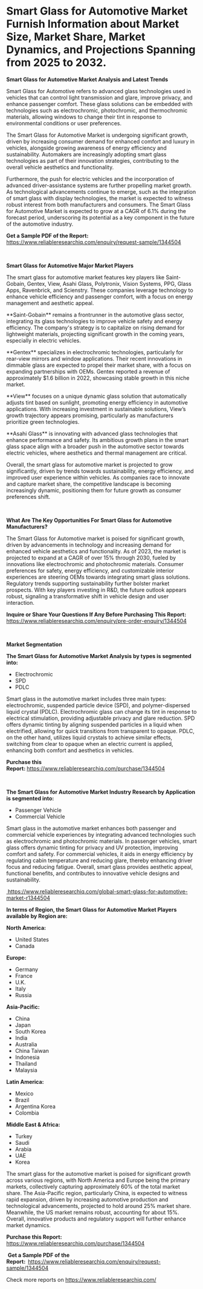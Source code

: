 <p><h1>Smart Glass for Automotive Market Furnish Information about Market Size, Market Share, Market Dynamics, and Projections Spanning from 2025 to 2032.</h1></p><p><strong>Smart Glass for Automotive Market Analysis and Latest Trends</strong></p>
<p><p>Smart Glass for Automotive refers to advanced glass technologies used in vehicles that can control light transmission and glare, improve privacy, and enhance passenger comfort. These glass solutions can be embedded with technologies such as electrochromic, photochromic, and thermochromic materials, allowing windows to change their tint in response to environmental conditions or user preferences. </p><p>The Smart Glass for Automotive Market is undergoing significant growth, driven by increasing consumer demand for enhanced comfort and luxury in vehicles, alongside growing awareness of energy efficiency and sustainability. Automakers are increasingly adopting smart glass technologies as part of their innovation strategies, contributing to the overall vehicle aesthetics and functionality. </p><p>Furthermore, the push for electric vehicles and the incorporation of advanced driver-assistance systems are further propelling market growth. As technological advancements continue to emerge, such as the integration of smart glass with display technologies, the market is expected to witness robust interest from both manufacturers and consumers. The Smart Glass for Automotive Market is expected to grow at a CAGR of 6.1% during the forecast period, underscoring its potential as a key component in the future of the automotive industry.</p></p>
<p><strong>Get a Sample PDF of the Report:&nbsp;</strong> <a href="https://www.reliableresearchiq.com/enquiry/request-sample/1344504?utm_campaign=2212&utm_medium=2&utm_source=Github&utm_content=ia&utm_term=24032025&utm_id=smart-glass-for-automotive">https://www.reliableresearchiq.com/enquiry/request-sample/1344504</a></p>
<p>&nbsp;</p>
<p><strong>Smart Glass for Automotive Major Market Players</strong></p>
<p><p>The smart glass for automotive market features key players like Saint-Gobain, Gentex, View, Asahi Glass, Polytronix, Vision Systems, PPG, Glass Apps, Ravenbrick, and Scienstry. These companies leverage technology to enhance vehicle efficiency and passenger comfort, with a focus on energy management and aesthetic appeal.</p><p>**Saint-Gobain** remains a frontrunner in the automotive glass sector, integrating its glass technologies to improve vehicle safety and energy efficiency. The company's strategy is to capitalize on rising demand for lightweight materials, projecting significant growth in the coming years, especially in electric vehicles.</p><p>**Gentex** specializes in electrochromic technologies, particularly for rear-view mirrors and window applications. Their recent innovations in dimmable glass are expected to propel their market share, with a focus on expanding partnerships with OEMs. Gentex reported a revenue of approximately $1.6 billion in 2022, showcasing stable growth in this niche market.</p><p>**View** focuses on a unique dynamic glass solution that automatically adjusts tint based on sunlight, promoting energy efficiency in automotive applications. With increasing investment in sustainable solutions, View’s growth trajectory appears promising, particularly as manufacturers prioritize green technologies.</p><p>**Asahi Glass** is innovating with advanced glass technologies that enhance performance and safety. Its ambitious growth plans in the smart glass space align with a broader push in the automotive sector towards electric vehicles, where aesthetics and thermal management are critical. </p><p>Overall, the smart glass for automotive market is projected to grow significantly, driven by trends towards sustainability, energy efficiency, and improved user experience within vehicles. As companies race to innovate and capture market share, the competitive landscape is becoming increasingly dynamic, positioning them for future growth as consumer preferences shift.</p></p>
<p>&nbsp;</p>
<p><strong>What Are The Key Opportunities For Smart Glass for Automotive Manufacturers?</strong></p>
<p><p>The Smart Glass for Automotive market is poised for significant growth, driven by advancements in technology and increasing demand for enhanced vehicle aesthetics and functionality. As of 2023, the market is projected to expand at a CAGR of over 15% through 2030, fueled by innovations like electrochromic and photochromic materials. Consumer preferences for safety, energy efficiency, and customizable interior experiences are steering OEMs towards integrating smart glass solutions. Regulatory trends supporting sustainability further bolster market prospects. With key players investing in R&D, the future outlook appears robust, signaling a transformative shift in vehicle design and user interaction.</p></p>
<p><strong>Inquire or Share Your Questions If Any Before Purchasing This Report:</strong> <a href="https://www.reliableresearchiq.com/enquiry/pre-order-enquiry/1344504?utm_campaign=2212&utm_medium=2&utm_source=Github&utm_content=ia&utm_term=24032025&utm_id=smart-glass-for-automotive">https://www.reliableresearchiq.com/enquiry/pre-order-enquiry/1344504</a></p>
<p>&nbsp;</p>
<p><strong>Market Segmentation</strong></p>
<p><strong>The Smart Glass for Automotive Market Analysis by types is segmented into:</strong></p>
<p><ul><li>Electrochromic</li><li>SPD</li><li>PDLC</li></ul></p>
<p><p>Smart glass in the automotive market includes three main types: electrochromic, suspended particle device (SPD), and polymer-dispersed liquid crystal (PDLC). Electrochromic glass can change its tint in response to electrical stimulation, providing adjustable privacy and glare reduction. SPD offers dynamic tinting by aligning suspended particles in a liquid when electrified, allowing for quick transitions from transparent to opaque. PDLC, on the other hand, utilizes liquid crystals to achieve similar effects, switching from clear to opaque when an electric current is applied, enhancing both comfort and aesthetics in vehicles.</p></p>
<p><strong>Purchase this Report:&nbsp;</strong><a href="https://www.reliableresearchiq.com/purchase/1344504?utm_campaign=2212&utm_medium=2&utm_source=Github&utm_content=ia&utm_term=24032025&utm_id=smart-glass-for-automotive">https://www.reliableresearchiq.com/purchase/1344504</a></p>
<p>&nbsp;</p>
<p><strong>The Smart Glass for Automotive Market Industry Research by Application is segmented into:</strong></p>
<p><ul><li>Passenger Vehicle</li><li>Commercial Vehicle</li></ul></p>
<p><p>Smart glass in the automotive market enhances both passenger and commercial vehicle experiences by integrating advanced technologies such as electrochromic and photochromic materials. In passenger vehicles, smart glass offers dynamic tinting for privacy and UV protection, improving comfort and safety. For commercial vehicles, it aids in energy efficiency by regulating cabin temperature and reducing glare, thereby enhancing driver focus and reducing fatigue. Overall, smart glass provides aesthetic appeal, functional benefits, and contributes to innovative vehicle designs and sustainability.</p></p>
<p><a href="https://www.reliableresearchiq.com/global-smart-glass-for-automotive-market-r1344504?utm_campaign=2212&utm_medium=2&utm_source=Github&utm_content=ia&utm_term=24032025&utm_id=smart-glass-for-automotive">&nbsp;https://www.reliableresearchiq.com/global-smart-glass-for-automotive-market-r1344504</a></p>
<p><strong>In terms of Region, the Smart Glass for Automotive Market Players available by Region are:</strong></p>
<p>
    <p> <strong> North America: </strong>
        <ul>
            <li>United States</li>
            <li>Canada</li>
        </ul>
        </p> 
    <p> <strong> Europe: </strong>
        <ul>
            <li>Germany</li>
            <li>France</li>
            <li>U.K.</li>
            <li>Italy</li>
            <li>Russia</li>
        </ul>
        </p> 
    <p> <strong> Asia-Pacific: </strong>
        <ul>
            <li>China</li>
            <li>Japan</li>
            <li>South Korea</li>
            <li>India</li>
            <li>Australia</li>
            <li>China Taiwan</li>
            <li>Indonesia</li>
            <li>Thailand</li>
            <li>Malaysia</li>
        </ul>
        </p> 
    <p> <strong> Latin America: </strong>
        <ul>
            <li>Mexico</li>
            <li>Brazil</li>
            <li>Argentina Korea</li>
            <li>Colombia</li>
        </ul>
        </p> 
    <p> <strong> Middle East & Africa: </strong>
        <ul>
            <li>Turkey</li>
            <li>Saudi</li>
            <li>Arabia</li>
            <li>UAE</li>
            <li>Korea</li>
        </ul>
    </p>
    </p>
<p><p>The smart glass for the automotive market is poised for significant growth across various regions, with North America and Europe being the primary markets, collectively capturing approximately 60% of the total market share. The Asia-Pacific region, particularly China, is expected to witness rapid expansion, driven by increasing automotive production and technological advancements, projected to hold around 25% market share. Meanwhile, the US market remains robust, accounting for about 15%. Overall, innovative products and regulatory support will further enhance market dynamics.</p></p>
<p><strong>Purchase this Report: </strong><a href="https://www.reliableresearchiq.com/purchase/1344504?utm_campaign=2212&utm_medium=2&utm_source=Github&utm_content=ia&utm_term=24032025&utm_id=smart-glass-for-automotive">https://www.reliableresearchiq.com/purchase/1344504</a></p>
<p>&nbsp;<strong>Get a Sample PDF of the Report:&nbsp;&nbsp;</strong><a href="https://www.reliableresearchiq.com/enquiry/request-sample/1344504?utm_campaign=2212&utm_medium=2&utm_source=Github&utm_content=ia&utm_term=24032025&utm_id=smart-glass-for-automotive">https://www.reliableresearchiq.com/enquiry/request-sample/1344504</a></p>
<p><strong></strong></p>
<p>Check more reports on <a href="https://www.reliableresearchiq.com/?utm_campaign=2212&utm_medium=2&utm_source=Github&utm_content=ia&utm_term=24032025&utm_id=smart-glass-for-automotive">https://www.reliableresearchiq.com/</a></p>